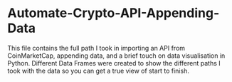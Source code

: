 # Automate-Crypto-API-Appending-Data

This file contains the full path I took in importing an API from CoinMarketCap, appending data, and a brief touch on data visualisation in Python.
Different Data Frames were created to show the different paths I took with the data so you can get a true view of start to finish.
